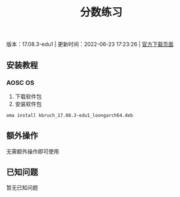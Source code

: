 ﻿---
id: 138
title: 分数练习
toc: true
weight: 138
---

版本：17.08.3-edu1 | 更新时间：2022-06-23 17:23:26 | [官方下载页面](http://app.loongapps.cn/#/detail/138)

## 安装教程 

### AOSC OS 

1. 下载软件包
2. 安装软件包

```bash
oma install kbruch_17.08.3-edu1_loongarch64.deb
```

## 额外操作

无需额外操作即可使用

## 已知问题

暂无已知问题

